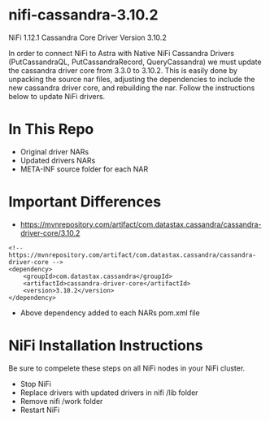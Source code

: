 # nifi-cassandra-3.10.2
 NiFi 1.12.1 Cassandra Core Driver Version 3.10.2

In order to connect NiFi to Astra with Native NiFi Cassandra Drivers (PutCassandraQL, PutCassandraRecord, QueryCassandra) we must update the cassandra driver core from 3.3.0 to 3.10.2.  This is easily done by unpacking the source nar files, adjusting the dependencies to include the new cassandra driver core, and rebuilding the nar.  Follow the instructions below to update NiFi drivers.

# In This Repo
- Original driver NARs
- Updated drivers NARs
- META-INF source folder for each NAR

# Important Differences
- https://mvnrepository.com/artifact/com.datastax.cassandra/cassandra-driver-core/3.10.2
```
<!-- https://mvnrepository.com/artifact/com.datastax.cassandra/cassandra-driver-core -->
<dependency>
    <groupId>com.datastax.cassandra</groupId>
    <artifactId>cassandra-driver-core</artifactId>
    <version>3.10.2</version>
</dependency>
```
- Above dependency added to each NARs pom.xml file

# NiFi Installation Instructions
Be sure to compelete these steps on all NiFi nodes in your NiFi cluster.
- Stop NiFi
- Replace drivers with updated drivers in nifi /lib folder
- Remove nifi /work folder
- Restart NiFi